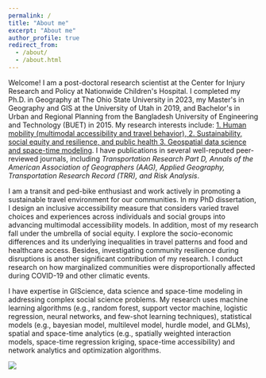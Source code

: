 ```yaml
---
permalink: /
title: "About me"
excerpt: "About me"
author_profile: true
redirect_from:
  - /about/
  - /about.html
---
```


Welcome! I am a post-doctoral research scientist at the Center for Injury Research and Policy at Nationwide Children's Hospital. I completed my Ph.D. in Geography at The Ohio State University in 2023, my Master's in Geography and GIS at the University of Utah in 2019, and Bachelor's in Urban and Regional Planning from the Bangladesh University of Engineering and Technology (BUET) in 2015. My research interests include: <u>1. Human mobility (multimodal accessibility and travel behavior), 2. Sustainability, social equity and resilience, and public health 3. Geospatial data science and space-time modeling</u>. I have publications in several well-reputed peer-reviewed journals, including <i> Transportation Research Part D, Annals of the American Association of Geographers (AAG), Applied Geography, Transportation Research Record (TRR), and Risk Analysis</i>.

I am a transit and ped-bike enthusiast and work actively in promoting a sustainable travel environment for our communities. In my PhD dissertation, I design an inclusive accessibility measure that considers varied travel choices and experiences across individuals and social groups into advancing multimodal accessibility models. In addition, most of my research fall under the umbrella of social equity. I explore the socio-economic differences and its underlying inequalities in travel patterns and food and healthcare access. Besides, investigating community resilience during disruptions is another significant contribution of my research. I conduct research on how marginalized communities were disproportionally affected during COVID-19 and other climatic events.

I have expertise in GIScience, data science and space-time modeling in addressing complex social science problems. My research uses machine learning algorithms (e.g., random forest, support vector machine, logistic regression, neural networks, and few-shot learning techniques), statistical models (e.g., bayesian model, multilevel model, hurdle model, and GLMs), spatial and space-time analytics (e.g., spatially weighted interaction models, space-time regression kriging, space-time accessibility) and network analytics and optimization algorithms.

<img src="/images/site-logo.png">
